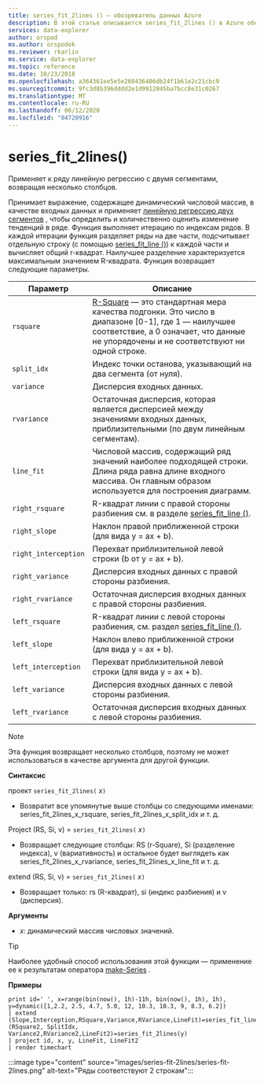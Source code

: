 ```yaml
---
title: series_fit_2lines () — обозреватель данных Azure
description: В этой статье описывается series_fit_2lines () в Azure обозреватель данных.
services: data-explorer
author: orspod
ms.author: orspodek
ms.reviewer: rkarlin
ms.service: data-explorer
ms.topic: reference
ms.date: 10/23/2018
ms.openlocfilehash: a364361ee5e5e260436486db24f1b61e2c21cbc9
ms.sourcegitcommit: 9fc3d8b396dddd2e1d9912845ba7bcc8e31c0267
ms.translationtype: MT
ms.contentlocale: ru-RU
ms.lasthandoff: 06/12/2020
ms.locfileid: "84720916"
---
```

# <a name="series_fit_2lines"></a>series_fit_2lines()

Применяет к ряду линейную регрессию с двумя сегментами, возвращая несколько столбцов.  

Принимает выражение, содержащее динамический числовой массив, в качестве входных данных и применяет [линейную регрессию двух сегментов](https://en.wikipedia.org/wiki/Segmented_regression) , чтобы определить и количественно оценить изменение тенденций в ряде. Функция выполняет итерацию по индексам рядов. В каждой итерации функция разделяет ряды на две части, подсчитывает отдельную строку (с помощью [series_fit_line ()](series-fit-linefunction.md)) к каждой части и вычисляет общий r-квадрат. Наилучшее разделение характеризуется максимальным значением R-квадрата. Функция возвращает следующие параметры.


|Параметр  |Описание  |
|---------|---------|
|`rsquare`     | [R-Square](https://en.wikipedia.org/wiki/Coefficient_of_determination) — это стандартная мера качества подгонки. Это число в диапазоне [0-1], где 1 — наилучшее соответствие, а 0 означает, что данные не упорядочены и не соответствуют ни одной строке.        |
|`split_idx`     |   Индекс точки останова, указывающий на два сегмента (от нуля).      |
|`variance`     | Дисперсия входных данных.        |
|`rvariance`     | Остаточная дисперсия, которая является дисперсией между значениями входных данных, приблизительными (по двум линейным сегментам).        |
|`line_fit`     | Числовой массив, содержащий ряд значений наиболее подходящей строки. Длина ряда равна длине входного массива. Он главным образом используется для построения диаграмм.        |
|`right_rsquare`     | R-квадрат линии с правой стороны разбиения см. в разделе [series_fit_line ()](series-fit-linefunction.md).        |
|`right_slope`     | Наклон правой приближенной строки (для вида y = ax + b).         |
|`right_interception`     |  Перехват приблизительной левой строки (b от y = ax + b).       |
|`right_variance`    | Дисперсия входных данных с правой стороны разбиения.        |
|`right_rvariance`     | Остаточная дисперсия входных данных с правой стороны разбиения.        |
|`left_rsquare`     | R-квадрат линии с левой стороны разбиения, см. раздел [series_fit_line ()](series-fit-linefunction.md).        |
|`left_slope`    | Наклон влево приближенной строки (для вида y = ax + b).        |
|`left_interception`     |   Перехват приблизительной левой строки (для вида y = ax + b).      |
|`left_variance`     | Дисперсия входных данных с левой стороны разбиения.        |
|`left_rvariance`     | Остаточная дисперсия входных данных с левой стороны разбиения.        |


> [!Note]
> Эта функция возвращает несколько столбцов, поэтому не может использоваться в качестве аргумента для другой функции.

**Синтаксис**

проект `series_fit_2lines(` *x*`)`
* Возвратит все упомянутые выше столбцы со следующими именами: series_fit_2lines_x_rsquare, series_fit_2lines_x_split_idx и т. д.

Project (RS, Si, v) = `series_fit_2lines(` *x*`)`
* Возвращает следующие столбцы: RS (r-Square), Si (разделение индекса), v (вариативность) и остальное будет выглядеть как series_fit_2lines_x_rvariance, series_fit_2lines_x_line_fit и т. д.

extend (RS, Si, v) = `series_fit_2lines(` *x*`)`
* Возвращает только: rs (R-квадрат), si (индекс разбиения) и v (дисперсия).
  
**Аргументы**

* *x*: динамический массив числовых значений.  

> [!TIP]
> Наиболее удобный способ использования этой функции — применение ее к результатам оператора [make-Series](make-seriesoperator.md) .

**Примеры**

<!-- csl: https://help.kusto.windows.net:443/Samples -->
```kusto
print id=' ', x=range(bin(now(), 1h)-11h, bin(now(), 1h), 1h), y=dynamic([1,2.2, 2.5, 4.7, 5.0, 12, 10.3, 10.3, 9, 8.3, 6.2])
| extend (Slope,Interception,RSquare,Variance,RVariance,LineFit)=series_fit_line(y), (RSquare2, SplitIdx, Variance2,RVariance2,LineFit2)=series_fit_2lines(y)
| project id, x, y, LineFit, LineFit2
| render timechart
```

:::image type="content" source="images/series-fit-2lines/series-fit-2lines.png" alt-text="Ряды соответствуют 2 строкам":::
